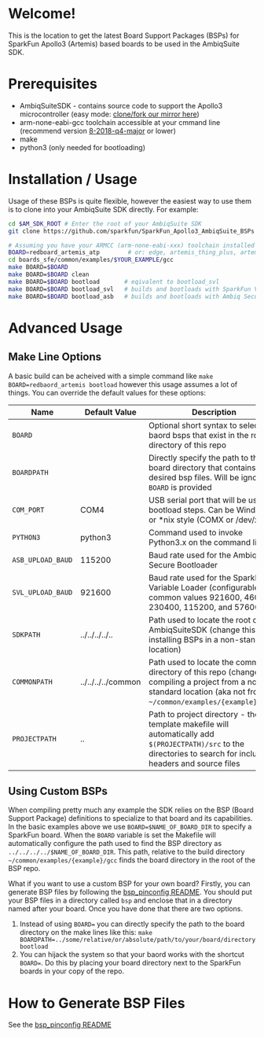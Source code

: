 Welcome!
========
This is the location to get the latest Board Support Packages (BSPs) for SparkFun Apollo3 (Artemis) based boards to be used in the AmbiqSuite SDK.

Prerequisites
=============
* AmbiqSuiteSDK - contains source code to support the Apollo3 microcontroller (easy mode: [clone/fork our mirror here](https://github.com/sparkfun/AmbiqSuiteSDK))
* arm-none-eabi-gcc toolchain accessible at your cmmand line (recommend version [8-2018-q4-major](https://developer.arm.com/tools-and-software/open-source-software/developer-tools/gnu-toolchain/gnu-rm/downloads#panel2a) or lower)
* make
* python3 (only needed for bootloading)

Installation / Usage
====================
Usage of these BSPs is quite flexible, however the easiest way to use them is to clone into your AmbiqSuite SDK directly. For example:

``` bash
cd $AM_SDK_ROOT # Enter the root of your AmbiqSuite SDK
git clone https://github.com/sparkfun/SparkFun_Apollo3_AmbiqSuite_BSPs boards_sfe # Clone this repo into a directory called 'boards_sfe'

# Assuming you have your ARMCC (arm-none-eabi-xxx) toolchain installed you can then build examples
BOARD=redboard_artemis_atp        # or: edge, artemis_thing_plus, artemis_redboard_nano, artemis_redboard_atp etc...
cd boards_sfe/common/examples/$YOUR_EXAMPLE/gcc
make BOARD=$BOARD
make BOARD=$BOARD clean
make BOARD=$BOARD bootload       # eqivalent to bootload_svl
make BOARD=$BOARD bootload_svl   # builds and bootloads with SparkFun Variable Loader - you must have this bootloader flashed onto your board
make BOARD=$BOARD bootload_asb   # builds and bootloads with Ambiq Secure Bootloader - should work with all boards. If not try changing the baud rate or manually setting the board into bootload mode
```

Advanced Usage
================

## Make Line Options
A basic build can be acheived with a simple command like ```make BOARD=redbaord_artemis bootload``` however this usage assumes a lot of things. You can override the default values for these options:

Name | Default Value | Description
--- | --- | ---
```BOARD``` | | Optional short syntax to select baord bsps that exist in the root directory of this repo
```BOARDPATH``` | | Directly specify the path to the board directory that contains desired bsp files. Will be ignored if ```BOARD``` is provided
```COM_PORT``` | COM4 | USB serial port that will be used in bootload steps. Can be Windows or \*nix style (COMX or /dev/xxx)
```PYTHON3``` | python3 | Command used to invoke Python3.x on the command line
```ASB_UPLOAD_BAUD``` | 115200 | Baud rate used for the Ambiq Secure Bootloader
```SVL_UPLOAD_BAUD``` | 921600 | Baud rate used for the SparkFun Variable Loader (configurable to common values 921600, 460800, 230400, 115200, and 57600)
```SDKPATH``` | ../../../../.. | Path used to locate the root of the AmbiqSuiteSDK (change this if installing BSPs in a non-standard location)
```COMMONPATH``` | ../../../../common | Path used to locate the common directory of this repo (change if compiling a project from a non-standard location (aka not from ```~/common/examples/{example}/gcc```))
```PROJECTPATH``` | .. | Path to project directory - the template makefile will automatically add ```$(PROJECTPATH)/src``` to the directories to search for included headers and source files


## Using Custom BSPs
When compiling pretty much any example the SDK relies on the BSP (Board Support Package) definitions to specialize to that board and its capabilities. In the basic examples above we use ```BOARD=$NAME_OF_BOARD_DIR``` to specify a SparkFun board. When the ```BOARD``` variable is set the Makefile will automatically configure the path used to find the BSP directory as ```../../../../$NAME_OF_BOARD_DIR```. This path, relative to the build directory ```~/common/examples/{example}/gcc``` finds the board directory in the root of the BSP repo. 

What if you want to use a custom BSP for your own board? Firstly, you can generate BSP files by following the [bsp_pinconfig README](https://github.com/sparkfun/SparkFun_Apollo3_AmbiqSuite_BSPs/blob/master/common/bsp_pinconfig/README.md). You should put your BSP files in a directory called ```bsp``` and enclose that in a directory named after your board. Once you have done that there are two options.

1. Instead of using ```BOARD=``` you can directly specify the path to the board directory on the make lines like this: ```make BOARDPATH=../some/relative/or/absolute/path/to/your/board/directory bootload```
1. You can hijack the system so that your baord works with the shortcut ```BOARD=```. Do this by placing your board directory next to the SparkFun boards in your copy of the repo.

How to Generate BSP Files
=========================
See the [bsp_pinconfig README](https://github.com/sparkfun/SparkFun_Apollo3_AmbiqSuite_BSPs/tree/master/common/bsp_pinconfig/README.md)
